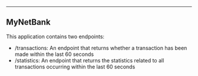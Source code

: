 ------------------------------
MyNetBank
------------------------------

This application contains two endpoints:

 - /transactions: An endpoint that returns whether a transaction has been made within the last 60 seconds
 - /statistics: An endpoint that returns the statistics related to all transactions occurring within the last 60 seconds

